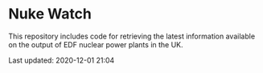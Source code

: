 # Nuke Watch

This repository includes code for retrieving the latest information available on the output of EDF nuclear power plants in the UK.

Last updated: 2020-12-01 21:04